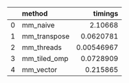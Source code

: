 |    | method       |    timings |
|---:|:-------------|-----------:|
|  0 | mm_naive     | 2.10668    |
|  1 | mm_transpose | 0.0620781  |
|  2 | mm_threads   | 0.00546967 |
|  3 | mm_tiled_omp | 0.0728909  |
|  4 | mm_vector    | 0.215865   |